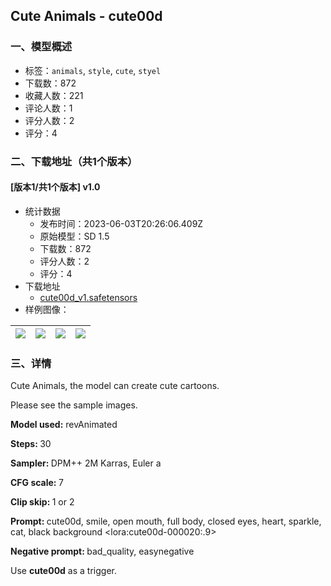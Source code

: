 ## Cute Animals - cute00d
### 一、模型概述

- 标签：`animals`, `style`, `cute`, `styel`
- 下载数：872
- 收藏人数：221
- 评论人数：1
- 评分人数：2
- 评分：4

### 二、下载地址（共1个版本）

#### [版本1/共1个版本] v1.0

- 统计数据
  - 发布时间：2023-06-03T20:26:06.409Z
  - 原始模型：SD 1.5
  - 下载数：872
  - 评分人数：2
  - 评分：4
- 下载地址
  - [cute00d_v1.safetensors](https://civitai.com/api/download/models/88557)
- 样例图像：

| <img src="https://image.civitai.com/xG1nkqKTMzGDvpLrqFT7WA/77b5d4bd-8528-453a-b5c6-a245f6125db1/width=450/1019057.jpeg" /> | <img src="https://image.civitai.com/xG1nkqKTMzGDvpLrqFT7WA/6b69e15f-a106-49cc-b85d-5652ac6faaec/width=450/1019053.jpeg" /> | <img src="https://image.civitai.com/xG1nkqKTMzGDvpLrqFT7WA/5551704e-1008-4b1a-a237-61f650878303/width=450/1019055.jpeg" /> | <img src="https://image.civitai.com/xG1nkqKTMzGDvpLrqFT7WA/0107ed80-8f3f-4109-a5ce-2381ee71146c/width=450/1019056.jpeg" /> |
| ---- | ---- | ---- | ---- |


### 三、详情
<p>Cute Animals, the model can create cute cartoons.</p><p>Please see the sample images.</p><p><strong>Model used:</strong> revAnimated</p><p><strong>Steps: </strong>30</p><p><strong>Sampler: </strong>DPM++ 2M Karras, Euler a</p><p><strong>CFG scale: </strong>7</p><p><strong>Clip skip: </strong>1 or 2</p><p><strong>Prompt: </strong>cute00d, smile, open mouth, full body, closed eyes, heart, sparkle, cat, black background &lt;lora:cute00d-000020:.9&gt;</p><p><strong>Negative prompt: </strong>bad_quality, easynegative</p><p>Use <strong>cute00d</strong> as a trigger.</p>